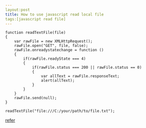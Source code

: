 ```yaml
---
layout:post
title: How to use javascript read local file
tags:[javascript read file]
---
```


```
function readTextFile(file)
{
    var rawFile = new XMLHttpRequest();
    rawFile.open("GET", file, false);
    rawFile.onreadystatechange = function ()
    {
        if(rawFile.readyState === 4)
        {
            if(rawFile.status === 200 || rawFile.status == 0)
            {
                var allText = rawFile.responseText;
                alert(allText);
            }
        }
    }
    rawFile.send(null);
}

readTextFile("file:///C:/your/path/to/file.txt");
```

[refer](https://stackoverflow.com/questions/14446447/how-to-read-a-local-text-file)
